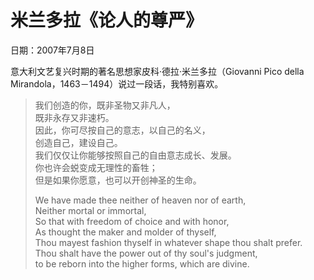 # 米兰多拉《论人的尊严》

日期：2007年7月8日

意大利文艺复兴时期的著名思想家皮科·德拉·米兰多拉（Giovanni Pico della Mirandola，1463－1494）说过一段话，我特别喜欢。

> 我们创造的你，既非圣物又非凡人，  
> 既非永存又非速朽。  
> 因此，你可尽按自己的意志，以自己的名义，  
> 创造自己，建设自己。  
> 我们仅仅让你能够按照自己的自由意志成长、发展。  
> 你也许会蜕变成无理性的畜牲；  
> 但是如果你愿意，也可以开创神圣的生命。
> 
> We have made thee neither of heaven nor of earth,  
> Neither mortal or immortal,  
> So that with freedom of choice and with honor,  
> As thought the maker and molder of thyself,  
> Thou mayest fashion thyself in whatever shape thou shalt prefer.  
> Thou shalt have the power out of thy soul's judgment,  
> to be reborn into the higher forms, which are divine.

